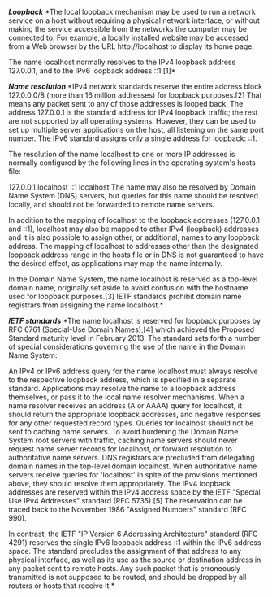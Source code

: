 ***Loopback***
*The local loopback mechanism may be used to run a network service on a host without requiring a physical network interface, or without making the service accessible from the networks the computer may be connected to. For example, a locally installed website may be accessed from a Web browser by the URL http://localhost to display its home page.

The name localhost normally resolves to the IPv4 loopback address 127.0.0.1, and to the IPv6 loopback address ::1.[1]*

***Name resolution***
*IPv4 network standards reserve the entire address block 127.0.0.0/8 (more than 16 million addresses) for loopback purposes.[2] That means any packet sent to any of those addresses is looped back. The address 127.0.0.1 is the standard address for IPv4 loopback traffic; the rest are not supported by all operating systems. However, they can be used to set up multiple server applications on the host, all listening on the same port number. The IPv6 standard assigns only a single address for loopback: ::1.

The resolution of the name localhost to one or more IP addresses is normally configured by the following lines in the operating system's hosts file:

127.0.0.1    localhost
::1          localhost
The name may also be resolved by Domain Name System (DNS) servers, but queries for this name should be resolved locally, and should not be forwarded to remote name servers.

In addition to the mapping of localhost to the loopback addresses (127.0.0.1 and ::1), localhost may also be mapped to other IPv4 (loopback) addresses and it is also possible to assign other, or additional, names to any loopback address. The mapping of localhost to addresses other than the designated loopback address range in the hosts file or in DNS is not guaranteed to have the desired effect, as applications may map the name internally.

In the Domain Name System, the name localhost is reserved as a top-level domain name, originally set aside to avoid confusion with the hostname used for loopback purposes.[3] IETF standards prohibit domain name registrars from assigning the name localhost.*

***IETF standards***
*The name localhost is reserved for loopback purposes by RFC 6761 (Special-Use Domain Names),[4] which achieved the Proposed Standard maturity level in February 2013. The standard sets forth a number of special considerations governing the use of the name in the Domain Name System:

An IPv4 or IPv6 address query for the name localhost must always resolve to the respective loopback address, which is specified in a separate standard.
Applications may resolve the name to a loopback address themselves, or pass it to the local name resolver mechanisms.
When a name resolver receives an address (A or AAAA) query for localhost, it should return the appropriate loopback addresses, and negative responses for any other requested record types. Queries for localhost should not be sent to caching name servers.
To avoid burdening the Domain Name System root servers with traffic, caching name servers should never request name server records for localhost, or forward resolution to authoritative name servers.
DNS registrars are precluded from delegating domain names in the top-level domain localhost.
When authoritative name servers receive queries for 'localhost' in spite of the provisions mentioned above, they should resolve them appropriately.
The IPv4 loopback addresses are reserved within the IPv4 address space by the IETF "Special Use IPv4 Addresses" standard (RFC 5735).[5] The reservation can be traced back to the November 1986 "Assigned Numbers" standard (RFC 990).

In contrast, the IETF "IP Version 6 Addressing Architecture" standard (RFC 4291) reserves the single IPv6 loopback address ::1 within the IPv6 address space. The standard precludes the assignment of that address to any physical interface, as well as its use as the source or destination address in any packet sent to remote hosts. Any such packet that is erroneously transmitted is not supposed to be routed, and should be dropped by all routers or hosts that receive it.*
